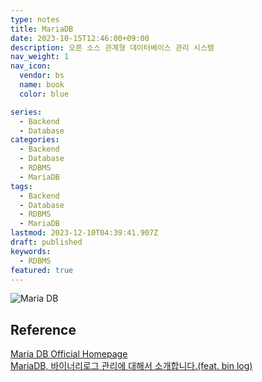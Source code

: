 ```yaml
---
type: notes
title: MariaDB
date: 2023-10-15T12:46:00+09:00
description: 오픈 소스 관계형 데이터베이스 관리 시스템
nav_weight: 1
nav_icon:
  vendor: bs
  name: book
  color: blue

series:
  - Backend
  - Database
categories:
  - Backend
  - Database
  - RDBMS
  - MariaDB
tags:
  - Backend
  - Database
  - RDBMS
  - MariaDB
lastmod: 2023-12-10T04:39:41.907Z
draft: published
keywords:
  - RDBMS
featured: true
---
```


![Maria DB](/content/backend/mariadb.png#center "https://namu.wiki/w/MariaDB")

## Reference

[Maria DB Official Homepage](https://mariadb.org/)  
[MariaDB, 바이너리로그 관리에 대해서 소개합니다.(feat. bin log)](https://devocean.sk.com/blog/techBoardDetail.do?ID=163340&boardType=techBlog)
